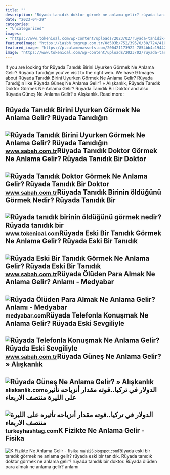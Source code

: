 ```yaml
---
title: ""
description: "Rüyada tanıdık doktor görmek ne anlama gelir? rüyada tanıdık bir doktor"
date: "2023-04-29"
categories:
- "Uncategorized"
images:
- "https://www.tokenioal.com/wp-content/uploads/2023/02/ruyada-tanidik-birinin-oldugunu-gormek-nedir-15653338_1089_amp-1024x621.jpg"
featuredImage: "https://iasbh.tmgrup.com.tr/0d503b/752/395/0/30/724/410?u=https://isbh.tmgrup.com.tr/sbh/2021/08/30/ruyada-telefonla-konusmak-ne-anlama-gelir-ruyada-eski-sevgiliyle-ve-tanidik-biriyle-telefonla-konusmak-anlami-nedir-1630318389081.jpg"
featured_image: "https://p.calameoassets.com/200421173922-7854bb4c194421435081d2b710b41004/p1.jpg"
image: "https://www.tokenioal.com/wp-content/uploads/2023/02/ruyada-tanidik-birinin-oldugunu-gormek-nedir-15653338_1089_amp-1024x621.jpg"
---
```


If you are looking for Rüyada Tanıdık Birini Uyurken Görmek Ne Anlama Gelir? Rüyada Tanıdığın you've visit to the right web. We have 9 Images about Rüyada Tanıdık Birini Uyurken Görmek Ne Anlama Gelir? Rüyada Tanıdığın like Rüyada Güneş Ne Anlama Gelir? » Alışkanlık, Rüyada Tanıdık Doktor Görmek Ne Anlama Gelir? Rüyada Tanıdık Bir Doktor and also Rüyada Güneş Ne Anlama Gelir? » Alışkanlık. Read more:

Rüyada Tanıdık Birini Uyurken Görmek Ne Anlama Gelir? Rüyada Tanıdığın
----------------------------------------------------------------------

 ![Rüyada Tanıdık Birini Uyurken Görmek Ne Anlama Gelir? Rüyada Tanıdığın](https://iasbh.tmgrup.com.tr/591092/752/395/0/28/788/443?u=https://isbh.tmgrup.com.tr/sbh/2022/09/30/ruyada-tanidik-birini-uyurken-gormek-ne-anlama-gelir-ruyada-tanidigin-birini-uyurken-gormenin-anlami-1664544500372.jpg) <small>www.sabah.com.tr</small>Rüyada Tanıdık Doktor Görmek Ne Anlama Gelir? Rüyada Tanıdık Bir Doktor
-----------------------------------------------------------------------

 ![Rüyada Tanıdık Doktor Görmek Ne Anlama Gelir? Rüyada Tanıdık Bir Doktor](https://iasbh.tmgrup.com.tr/6b4d8a/752/395/0/109/594/421?u=https://isbh.tmgrup.com.tr/sbh/2022/10/31/ruyada-tanidik-doktor-gormek-ne-anlama-gelir-ruyada-tanidik-bir-doktor-gormenin-anlami-1667223227259.jpg) <small>www.sabah.com.tr</small>Rüyada Tanıdık Birinin öldüğünü Görmek Nedir? Rüyada Tanıdık Bir
----------------------------------------------------------------

 ![Rüyada tanıdık birinin öldüğünü görmek nedir? Rüyada tanıdık bir](https://www.tokenioal.com/wp-content/uploads/2023/02/ruyada-tanidik-birinin-oldugunu-gormek-nedir-15653338_1089_amp-1024x621.jpg) <small>www.tokenioal.com</small>Rüyada Eski Bir Tanıdık Görmek Ne Anlama Gelir? Rüyada Eski Bir Tanıdık
-----------------------------------------------------------------------

 ![Rüyada Eski Bir Tanıdık Görmek Ne Anlama Gelir? Rüyada Eski Bir Tanıdık](https://iasbh.tmgrup.com.tr/c51f66/650/344/0/101/724/481?u=https://isbh.tmgrup.com.tr/sbh/2022/06/16/ruyada-eski-bir-tanidik-gormek-ne-anlama-gelir-ruyada-eski-bir-tanidik-gormenin-anlami-1655364135976.jpg) <small>www.sabah.com.tr</small>Rüyada Ölüden Para Almak Ne Anlama Gelir? Anlamı - Medyabar
-----------------------------------------------------------

 ![Rüyada Ölüden Para Almak Ne Anlama Gelir? Anlamı - Medyabar](https://static.daktilo.com/sites/302/uploads/2023/09/23/large/1200x627-ruyada-para-almak-ne-anlama-gelir-ruyada-oluden-veya-tanidik-birinden-bozuk-ve-kagit-para-almak-anlami-1650637321511.jpg) <small>medyabar.com</small>Rüyada Telefonla Konuşmak Ne Anlama Gelir? Rüyada Eski Sevgiliyle
-----------------------------------------------------------------

 ![Rüyada Telefonla Konuşmak Ne Anlama Gelir? Rüyada Eski Sevgiliyle](https://iasbh.tmgrup.com.tr/0d503b/752/395/0/30/724/410?u=https://isbh.tmgrup.com.tr/sbh/2021/08/30/ruyada-telefonla-konusmak-ne-anlama-gelir-ruyada-eski-sevgiliyle-ve-tanidik-biriyle-telefonla-konusmak-anlami-nedir-1630318389081.jpg) <small>www.sabah.com.tr</small>Rüyada Güneş Ne Anlama Gelir? » Alışkanlık
------------------------------------------

 ![Rüyada Güneş Ne Anlama Gelir? » Alışkanlık](https://aliskanlik.com/wp-content/uploads/2022/04/Ruyada-Gunes-Ne-Anlama-Gelir.jpeg) <small>aliskanlik.com</small>الدولار في تركيا..قوته مقدار أنزياحه تأثيره على الليرة منتصف الاربعاء
---------------------------------------------------------------------

 ![الدولار في تركيا..قوته مقدار أنزياحه تأثيره على الليرة منتصف الاربعاء](https://turkeyhashtag.com/wp-content/uploads/2021/12/650x344-ruyada-birinden-para-almak-ne-anlama-gelir-ruyada-tanidik-birinden-para-almak-ne-demek-1632219458787.jpg) <small>turkeyhashtag.com</small>K Fizikte Ne Anlama Gelir - Fisika
----------------------------------

 ![K Fizikte Ne Anlama Gelir - fisika](https://p.calameoassets.com/200421173922-7854bb4c194421435081d2b710b41004/p1.jpg) <small>maisi25.blogspot.com</small>Rüyada eski bir tanıdık görmek ne anlama gelir? rüyada eski bir tanıdık. Rüyada tanıdık doktor görmek ne anlama gelir? rüyada tanıdık bir doktor. Rüyada ölüden para almak ne anlama gelir? anlamı
